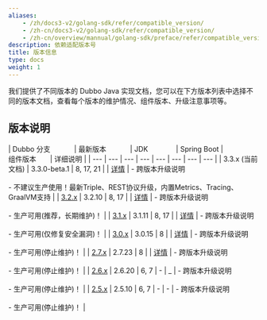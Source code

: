 ```yaml
---
aliases:
    - /zh/docs3-v2/golang-sdk/refer/compatible_version/
    - /zh-cn/docs3-v2/golang-sdk/refer/compatible_version/
    - /zh-cn/overview/mannual/golang-sdk/preface/refer/compatible_version/
description: 依赖适配版本号
title: 版本信息
type: docs
weight: 1
---
```

我们提供了不同版本的 Dubbo Java 实现文档，您可以在下方版本列表中选择不同的版本文档，查看每个版本的维护情况、组件版本、升级注意事项等。

## 版本说明

| <span style="display:inline-block;min-width:120px">Dubbo 分支</span> | <span style="display:inline-block;min-width:100px">最新版本</span> | <span style="display:inline-block;min-width:80px">JDK</span> | Spring Boot | <span style="display:inline-block;min-width:80px">组件版本</span> | 详细说明 |
| --- | --- | --- | --- | --- | --- | --- | --- |
| 3.3.x (当前文档) | 3.3.0-beta.1 | 8, 17, 21 | | [详情](https://github.com/apache/dubbo/blob/dubbo-3.3.0-beta.1/dubbo-dependencies-bom/pom.xml#L91) | - 跨版本升级说明 <br/><br/>  - 不建议生产使用！最新Triple、REST协议升级，内置Metrics、Tracing、GraalVM支持 |
| [3.2.x](https://dubbo-3-2-x.staged.apache.org/zh-cn/overview/mannual/java-sdk/) | 3.2.10 | 8, 17 |  | [详情](https://github.com/apache/dubbo/blob/dubbo-3.2.10/dubbo-dependencies-bom/pom.xml#L91) | - 跨版本升级说明 <br/><br/>  - 生产可用(推荐，长期维护)！ |
| [3.1.x](https://dubbo-3-2-x.staged.apache.org/zh-cn/overview/mannual/java-sdk/) | 3.1.11 | 8, 17 |  | [详情](https://github.com/apache/dubbo/blob/dubbo-3.1.11/dubbo-dependencies-bom/pom.xml#L91) | - 跨版本升级说明 <br/><br/>  - 生产可用(仅修复安全漏洞)！ |
| [3.0.x](https://dubbo-3-2-x.staged.apache.org/zh-cn/overview/mannual/java-sdk/) | 3.0.15 | 8 |  | [详情](https://github.com/apache/dubbo/blob/dubbo-3.0.15/dubbo-dependencies-bom/pom.xml#L91) | - 跨版本升级说明 <br/><br/>  - 生产可用(停止维护)！  |
| [2.7.x](https://dubbo-3-2-x.staged.apache.org/zh-cn/overview/mannual/java-sdk/) | 2.7.23 | 8 |  | [详情](https://raw.githubusercontent.com/apache/dubbo/dubbo-2.7.23/dubbo-dependencies-bom/pom.xml) | - 跨版本升级说明 <br/><br/>  -  生产可用(停止维护)！  |
| [2.6.x](https://dubbo-3-2-x.staged.apache.org/zh-cn/overview/mannual/java-sdk/) | 2.6.20 | 6, 7 | - | _ | - 跨版本升级说明 <br/><br/>  -  生产可用(停止维护)！ |
| [2.5.x](https://dubbo-3-2-x.staged.apache.org/zh-cn/overview/mannual/java-sdk/) | 2.5.10 | 6, 7 | - | - | - 跨版本升级说明 <br/><br/>  -  生产可用(停止维护)！ |
